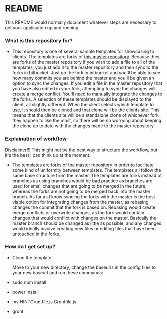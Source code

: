 # README #

This README would normally document whatever steps are necessary to get your application up and running.

### What is this repository for? ###

* This repository is one of several sample templates for showcasing to clients. The templates are forks of
  [this master repository](https://bitbucket.org/carawebs/cw-master). Because they are forks of the master repository if you wish to add a file to all of the templates, you just add it to the master repository and then sync to the forks in bitbucket. Just go the fork in bitbucket and you'll be able to see how many commits you are behind the master and you'll be given an option to sync the changes. If you edit a file in the master repository that you have also edited in your fork, attempting to sync the changes will create a merge conflict. You'll need to manually integrate the changes to the forks. A selection of these templates should be displayed to the client, all slightly different. When the client selects which template to use, it should then be cloned and that clone will be the clients site. This means that the clients site will be a standalone clone of whichever fork they happen to like the most, so there will be no worrying about keeping the clone up to date with the changes made to the master repository.

### Explaination of workflow ###

Disclaimer!!! This might not be the best way to structure the workflow, but it's the best I can think up at the moment.

* The templates are forks of the master repository in order to facilitate some kind of uniformity between templates. The templates all follow the same
  base structure from the master. The templates are forks instead of branches as using branches would be bad practice as branches are used for small changes that are going to be merged in the future, whereas the forks are not going to be merged back into the master branch. As far as I know syncing the forks with the master is the best viable option for integrating changes from the master, as rebasing changes the commit that the fork is based on. Rebasing would create merge conflicts or overwrite changes, as the fork would contain changes that would conflict with changes on the master. Basically the master branch should be changed as little as possible, and any changes would ideally involve creating new files or editing files that have been untouched in the forks.

### How do I get set up? ###

* Clone the template

  Move to your new directory, change the baseurls in the config files to your new baseurl and run these commands:

* sudo npm install
* bower install
* mv HINTGruntfile.js Gruntfile.js
* grunt
